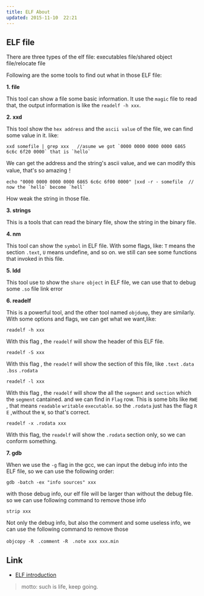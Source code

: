 ```yaml
---
title: ELF About
updated: 2015-11-10  22:21
---
```


## ELF file

There are three types of the elf file: executables file/shared object file/relocate file

Following are the some tools to find out what in those ELF file:

**1. file**

This tool can show a file some basic information. It use the `magic` file to read that, the output information is like the `readelf -h xxx`.

**2. xxd** 

This tool show the `hex address` and the `ascii value` of the file, we can find some value in it. like:

	xxd somefile | grep xxx   //asume we got `0000 0000 0000 0000 6865 6c6c 6f20 0000` that is `hello`

We can get the address and the string's ascii value, and we can modify this value, that's so amazing！ 

	echo "0000 0000 0000 0000 6865 6c6c 6f00 0000" |xxd -r - somefile  // now the `hello` become `hell`

How weak the string in those file.

**3. strings**

This is a tools that can read the binary file, show the string in the binary file. 

**4. nm**

This tool can show the `symbol` in ELF file.  With some flags, like: `T` means the section `.text`, `U` means undefine, and so on. we still can see some functions that invoked in this file.

**5. ldd**

This tool use to show the `share object` in ELF file, we can use that to debug some `.so` file link error

**6. readelf** 

This is a powerful tool, and the other tool named `objdump`, they are similarly. With some options and flags, we can get what we want,like:

	readelf -h xxx   

With this flag , the `readelf` will show the header of this ELF file. 

	readelf -S xxx 

With this flag , the `readelf` will show the section of this file, like `.text` `.data` `.bss` `.rodata`

	readelf -l xxx

With this flag , the `readelf` will show the all the `segment` and `section` which the `segment` cantained. and we can find in `Flag` row. This is some bits like `RWE` , that means `readable` `writable` `executable`. so the `.rodata` just has the flag `R E` ,without the `W`, so that's correct.

	readelf -x .rodata xxx

With this flag, the `readelf` will show the `.rodata` section only, so we can conform something.


**7. gdb** 

When we use the `-g` flag in the gcc, we can input the debug info into the ELF file, so we can use the following order:
	
	gdb -batch -ex "info sources" xxx

with those debug info, our elf file will be larger than without the debug file. so we can use following command to remove those info

	strip xxx

Not only the debug info, but also the comment and some useless info, we can use the following command to remove those

	objcopy -R　.comment -R　.note xxx xxx.min 



## Link

+ [ELF introduction](http://flint.cs.yale.edu/cs422/doc/ELF_Format.pdf)


> motto: such is life, keep going.

